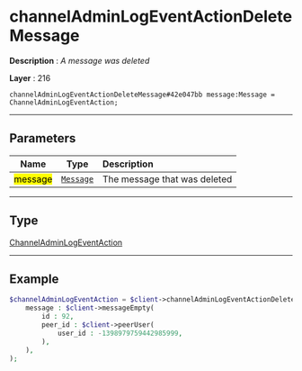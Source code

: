 # channelAdminLogEventActionDeleteMessage

**Description** : *A message was deleted*

**Layer** : 216

```tl
channelAdminLogEventActionDeleteMessage#42e047bb message:Message = ChannelAdminLogEventAction;
```

---

## Parameters

| Name | Type | Description |
| :---: | :---: | :--- |
| <mark>message</mark> | [`Message`](type/Message) | The message that was deleted |

---

## Type

[ChannelAdminLogEventAction](type/ChannelAdminLogEventAction)

---

## Example

```php
$channelAdminLogEventAction = $client->channelAdminLogEventActionDeleteMessage(
	message : $client->messageEmpty(
		id : 92,
		peer_id : $client->peerUser(
			user_id : -1398979759442985999,
		),
	),
);
```